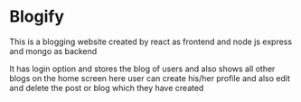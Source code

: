 # Blogify 

This is a blogging website created by react as frontend and node js express and mongo as backend 

It  has login option and stores the blog of users and also shows all other blogs on the home screen 
here user can create his/her profile and also edit and delete the post or blog which they have created 
